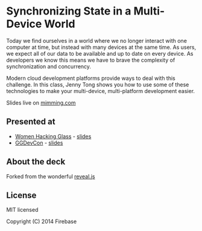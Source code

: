 # Synchronizing State in a Multi-Device World

Today we find ourselves in a world where we no longer interact with one computer at time, but instead with many devices at the same time. As users, we expect all of our data to be available and up to date on every device. As developers we know this means we have to brave the complexity of synchronization and concurrency.

Modern cloud development platforms provide ways to deal with this challenge. In this class, Jenny Tong shows you how to use some of these technologies to make your multi-device, multi-platform development easier.

Slides live on [mimming.com](https://mimming.com/presos/synchronizing-state/)

## Presented at
- [Women Hacking Glass](http://www.meetup.com/Women-Who-Code-SF/events/182497842/?oc=evam) - [slides](https://github.com/mimming/synchronizing-state/releases/tag/whg-2014-09)
- [GGDevCon](http://www.ggdevcon.com/classes#SynchronizingStateinaMultiDeviceWorld) - [slides](https://github.com/mimming/synchronizing-state/releases/tag/ggdevcon-2014-10)

## About the deck

Forked from the wonderful [reveal.js](https://github.com/hakimel/reveal.js)

## License

MIT licensed

Copyright (C) 2014 Firebase
